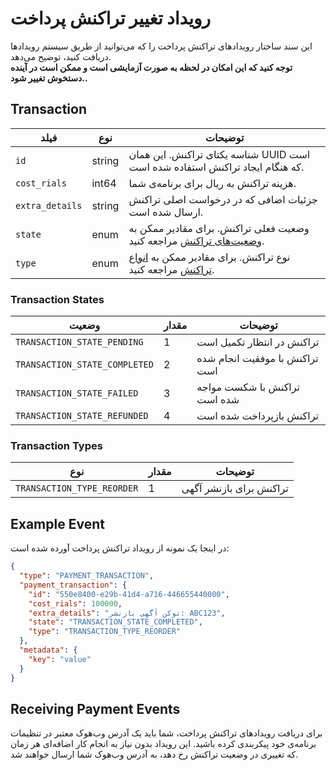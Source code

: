 # رویداد تغییر تراکنش پرداخت

این سند ساختار رویدادهای تراکنش پرداخت را که می‌توانید از طریق سیستم رویدادها دریافت کنید، توضیح می‌دهد.
<br />
**توجه کنید که این امکان در لحظه به صورت آزمایشی است و ممکن است در آینده دستخوش تغییر شود..**

## Transaction

| فیلد            | نوع    | توضیحات                                                                                     |
| --------------- | ------ | ------------------------------------------------------------------------------------------- |
| `id`            | string | شناسه یکتای تراکنش. این همان UUID است که هنگام ایجاد تراکنش استفاده شده است.                |
| `cost_rials`    | int64  | هزینه تراکنش به ریال برای برنامه‌ی شما.                                                     |
| `extra_details` | string | جزئیات اضافی که در درخواست اصلی تراکنش ارسال شده است.                                       |
| `state`         | enum   | وضعیت فعلی تراکنش. برای مقادیر ممکن به [وضعیت‌های تراکنش](#transaction-states) مراجعه کنید. |
| `type`          | enum   | نوع تراکنش. برای مقادیر ممکن به [انواع تراکنش](#transaction-types) مراجعه کنید.             |

### Transaction States

| وضعیت                         | مقدار | توضیحات                        |
| ----------------------------- | ----- | ------------------------------ |
| `TRANSACTION_STATE_PENDING`   | 1     | تراکنش در انتظار تکمیل است     |
| `TRANSACTION_STATE_COMPLETED` | 2     | تراکنش با موفقیت انجام شده است |
| `TRANSACTION_STATE_FAILED`    | 3     | تراکنش با شکست مواجه شده است   |
| `TRANSACTION_STATE_REFUNDED`  | 4     | تراکنش بازپرداخت شده است       |

### Transaction Types

| نوع                        | مقدار | توضیحات                 |
| -------------------------- | ----- | ----------------------- |
| `TRANSACTION_TYPE_REORDER` | 1     | تراکنش برای بازنشر آگهی |

## Example Event

در اینجا یک نمونه از رویداد تراکنش پرداخت آورده شده است:

```json
{
  "type": "PAYMENT_TRANSACTION",
  "payment_transaction": {
    "id": "550e8400-e29b-41d4-a716-446655440000",
    "cost_rials": 100000,
    "extra_details": "توکن آگهی بازنشر: ABC123",
    "state": "TRANSACTION_STATE_COMPLETED",
    "type": "TRANSACTION_TYPE_REORDER"
  },
  "metadata": {
    "key": "value"
  }
}
```

## Receiving Payment Events

برای دریافت رویدادهای تراکنش پرداخت، شما باید یک آدرس وب‌هوک معتبر در تنظیمات برنامه‌ی خود پیکربندی کرده باشید.
این رویداد بدون نیاز به انجام کار اضافه‌ای هر زمان که تغییری در وضعیت تراکنش رخ دهد، به آدرس وب‌هوک شما ارسال خواهند شد.
